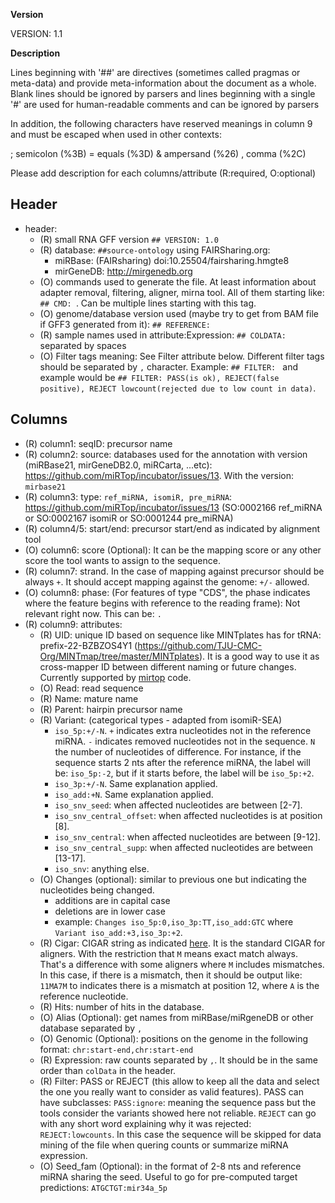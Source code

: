 **Version**

VERSION: 1.1

**Description**

Lines beginning with '##' are directives (sometimes called pragmas or meta-data) and provide meta-information about the document as a whole. Blank lines should be ignored by parsers and lines beginning with a single '#' are used for human-readable comments and can be ignored by parsers

In addition, the following characters have reserved meanings in column 9 and must be escaped when used in other contexts:

; semicolon (%3B)
= equals (%3D)
& ampersand (%26)
, comma (%2C)


Please add description for each columns/attribute (R:required, O:optional)

## Header
* header:
  * (R) small RNA GFF version `## VERSION: 1.0`
  * (R) database: `##source-ontology` using FAIRSharing.org:
    * miRBase: (FAIRsharing) doi:10.25504/fairsharing.hmgte8
    * mirGeneDB: http://mirgenedb.org
  * (O) commands used to generate the file. At least information about adapter removal, filtering, aligner, mirna tool. All of them starting like: `## CMD: `. Can be multiple lines starting with this tag.
  *  (O) genome/database version used (maybe try to get from BAM file if GFF3 generated from it): `## REFERENCE:`
  * (R) sample names used in attribute:Expression: `## COLDATA:` separated by spaces
  * (O) Filter tags meaning: See Filter attribute below. Different filter tags should be separated by `,` character. Example: `## FILTER: ` and example would be `## FILTER: PASS(is ok), REJECT(false positive), REJECT lowcount(rejected due to low count in data)`.

## Columns

* (R) column1: seqID: precursor name
* (R) column2: source: databases used for the annotation with version (miRBase21, mirGeneDB2.0, miRCarta, ...etc): https://github.com/miRTop/incubator/issues/13. With the version: `mirbase21`
* (R) column3: type: `ref_miRNA, isomiR, pre_miRNA`: https://github.com/miRTop/incubator/issues/13  (SO:0002166 ref_miRNA or SO:0002167 isomiR or SO:0001244 pre_miRNA)
* (R) column4/5: start/end: precursor start/end as indicated by alignment tool
* (O) column6: score (Optional): It can be the mapping score or any other score the tool wants to assign to the sequence.
* (R) column7: strand. In the case of mapping against precursor should be always `+`. It should accept mapping against the genome: `+/-` allowed.
* (O) column8: phase: (For features of type "CDS", the phase indicates where the feature begins with reference to the reading frame): Not relevant right now. This can be: `.`
* (R) column9: attributes:
  * (R) UID: unique ID based on sequence like MINTplates has for tRNA: prefix-22-BZBZOS4Y1 (https://github.com/TJU-CMC-Org/MINTmap/tree/master/MINTplates). It is a good way to use it as cross-mapper ID between different naming or future changes. Currently supported by [mirtop](https://github.com/miRTop/mirtop/blob/dev/mirtop/mirna/realign.py#) code.
  * (O) Read: read sequence
  * (R) Name: mature name
  * (R) Parent: hairpin precursor name
  * (R) Variant: (categorical types - adapted from isomiR-SEA)
    * `iso_5p:+/-N`. `+` indicates extra nucleotides not in the reference miRNA. `-` indicates removed nucleotides not in the sequence. `N` the number of nucleotides of difference. For instance, if the sequence starts 2 nts after the reference miRNA, the label will be: `iso_5p:-2`, but if it starts before, the label will be `iso_5p:+2`.
    * `iso_3p:+/-N`. Same explanation applied.
    * `iso_add:+N`. Same explanation applied.
    * `iso_snv_seed`: when affected nucleotides are between [2-7].
    * `iso_snv_central_offset`: when affected nucleotides is at position [8].
    * `iso_snv_central`: when affected nucleotides are between [9-12].
    * `iso_snv_central_supp`: when affected nucleotides are between [13-17].
    * `iso_snv`: anything else.
  * (O) Changes (optional): similar to previous one but indicating the nucleotides being changed.
    * additions are in capital case
    * deletions are in lower case
    * example: `Changes iso_5p:0,iso_3p:TT,iso_add:GTC` where `Variant iso_add:+3,iso_3p:+2`.
  * (R) Cigar: CIGAR string as indicated [here](https://samtools.github.io/hts-specs/SAMv1.pdf). It is the standard CIGAR for aligners. With the restriction that `M` means exact match always. That's a difference with some aligners where `M` includes mismatches. In this case, if there is a mismatch, then it should be output like: `11MA7M` to indicates there is a mismatch at position 12, where `A` is the reference nucleotide.
  * (R) Hits: number of hits in the database.
  * (O) Alias (Optional): get names from miRBase/miRgeneDB or other database separated by `,`
  * (O) Genomic (Optional): positions on the genome in the following format: `chr:start-end,chr:start-end`
  * (R) Expression: raw counts separated by `,`. It should be in the same order than `colData` in the header.
  * (R) Filter: PASS or REJECT (this allow to keep all the data and select the one you really want to consider as valid features). PASS can have subclasses: `PASS:ignore`: meaning the sequence pass but the tools consider the variants showed here not reliable. `REJECT` can go with any short word explaining why it was rejected: `REJECT:lowcounts`. In this case the sequence will be skipped for data mining of the file when quering counts or summarize miRNA expression.
  * (O) Seed_fam (Optional): in the format of 2-8 nts and reference miRNA sharing the seed. Useful to go for pre-computed target predictions: `ATGCTGT:mir34a_5p`
